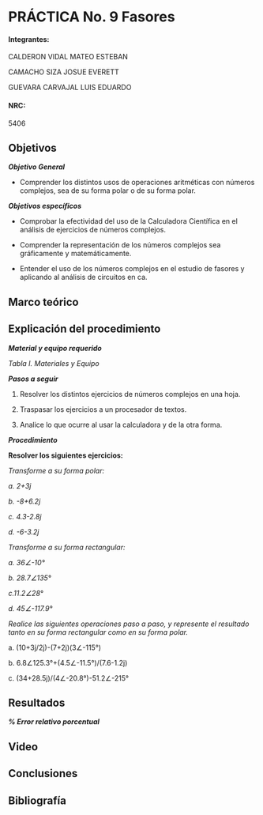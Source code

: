 
# PRÁCTICA No. 9 Fasores

#### Integrantes:

CALDERON VIDAL MATEO ESTEBAN

CAMACHO SIZA JOSUE EVERETT

GUEVARA CARVAJAL LUIS EDUARDO

#### NRC:

5406

## Objetivos

***Objetivo General***

- Comprender  los distintos usos de operaciones aritméticas con números complejos, sea de su forma polar o de su forma polar.

***Objetivos específicos***

- Comprobar la efectividad del uso de la Calculadora Científica en el análisis de ejercicios de números complejos.

- Comprender la representación de los números complejos sea gráficamente y matemáticamente.

- Entender el uso de los números complejos en el estudio de fasores y aplicando al análisis de circuitos en ca.

## Marco teórico

## Explicación del procedimiento

***Material y equipo requerido***

*Tabla I. Materiales y Equipo*

***Pasos a seguir***

1. Resolver los distintos ejercicios de números complejos en una hoja.

2. Traspasar los ejercicios a un procesador de textos.

3. Analice lo que ocurre al usar la calculadora y de la otra forma.

***Procedimiento***

**Resolver los siguientes ejercicios:**

*Transforme a su forma polar:*

*a. 2+3j*

*b. -8+6.2j*

*c. 4.3-2.8j*

*d. -6-3.2j*

*Transforme a su forma rectangular:*

*a. 36∠-10°*

*b. 28.7∠135°*

*c.11.2∠28°*

*d. 45∠-117.9°*

*Realice las siguientes operaciones paso a paso, y represente el resultado tanto en su forma rectangular como en su forma polar.*

a. (10+3j/2j)-(7+2j)(3∠-115°)

b. 6.8∠125.3°+(4.5∠-11.5°)/(7.6-1.2j)

c. (34+28.5j)/(4∠-20.8°)-51.2∠-215°

## Resultados

***% Error relativo porcentual***

## Video

## Conclusiones

## Bibliografía 




